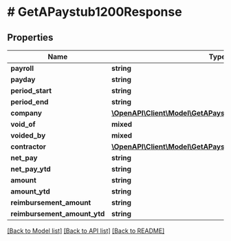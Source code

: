 # # GetAPaystub1200Response

## Properties

Name | Type | Description | Notes
------------ | ------------- | ------------- | -------------
**payroll** | **string** |  | [optional]
**payday** | **string** |  | [optional]
**period_start** | **string** |  | [optional]
**period_end** | **string** |  | [optional]
**company** | [**\OpenAPI\Client\Model\GetAPaystub1200ResponseCompany**](GetAPaystub1200ResponseCompany.md) |  | [optional]
**void_of** | **mixed** |  | [optional]
**voided_by** | **mixed** |  | [optional]
**contractor** | [**\OpenAPI\Client\Model\GetAPaystub1200ResponseContractor**](GetAPaystub1200ResponseContractor.md) |  | [optional]
**net_pay** | **string** |  | [optional]
**net_pay_ytd** | **string** |  | [optional]
**amount** | **string** |  | [optional]
**amount_ytd** | **string** |  | [optional]
**reimbursement_amount** | **string** |  | [optional]
**reimbursement_amount_ytd** | **string** |  | [optional]

[[Back to Model list]](../../README.md#models) [[Back to API list]](../../README.md#endpoints) [[Back to README]](../../README.md)
